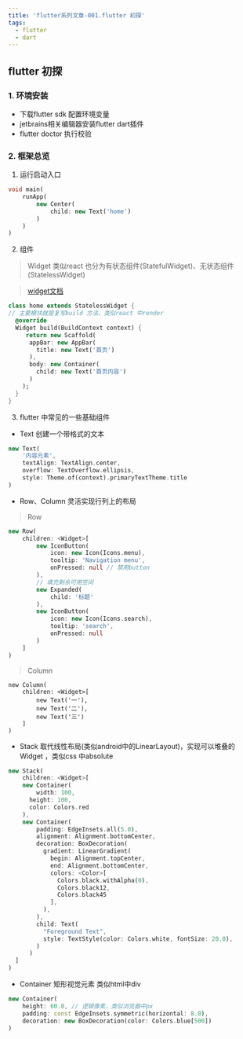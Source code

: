 ```yaml
---
title: 'flutter系列文章-001.flutter 初探'
tags:
  - flutter
  - dart
---
```

## flutter 初探

### 1. 环境安装

- 下载flutter sdk 配置环境变量
- jetbrains相关编辑器安装flutter dart插件
- flutter doctor 执行校验

### 2. 框架总览

1. 运行启动入口

```dart
void main(
	runApp(
		new Center(
			child: new Text('home')
		)
	)
)
```

2. 组件

> Widget 类似react 也分为有状态组件(StatefulWidget)、无状态组件(StatelessWidget)

> [widget文档](https://docs.flutter.io/flutter/widgets/Stack-class.html)

   ```dart
   class home extends StatelessWidget {
   // 主要模块就是复写build 方法，类似react 中render
     @override
     Widget build(BuildContext context) {
   		return new Scaffold(
         appBar: new AppBar(
           title: new Text('首页')
         ),
         body: new Container(
           child: new Text('首页内容')
         )
       );
     }
   }
   ```

   

3. flutter 中常见的一些基础组件

- Text 创建一个带格式的文本

```dart
new Text(
	'内容元素',
	textAlign: TextAlign.center,
	overflow: TextOverflow.ellipsis,
	style: Theme.of(context).primaryTextTheme.title
)
```

- Row、Column 灵活实现行列上的布局

> Row

```dart
new Row(
	children: <Widget>[
		new IconButton(
			icon: new Icon(Icons.menu),
			tooltip: 'Navigation menu',
			onPressed: null // 禁用button
		),
		// 填充剩余可用空间
		new Expanded(
			child: '标题'
		),
		new IconButton(
			icon: new Icon(Icons.search),
			tooltip: 'search',
			onPressed: null
		)
	]
)
```

> Column

```
new Column(
	children: <Widget>[
		new Text('一'),
		new Text('二'),
		new Text('三')
	]
)
```



- Stack 取代线性布局(类似android中的LinearLayout)，实现可以堆叠的Widget ，类似css 中absolute

```dart
new Stack(
	children: <Widget>[
    new Container(
    	width: 100,
      height: 100,
      color: Colors.red
    ),
    new Container(
        padding: EdgeInsets.all(5.0),
        alignment: Alignment.bottomCenter,
        decoration: BoxDecoration(
          gradient: LinearGradient(
            begin: Alignment.topCenter,
            end: Alignment.bottomCenter,
            colors: <Color>[
              Colors.black.withAlpha(0),
              Colors.black12,
              Colors.black45
            ],
          ),
        ),
        child: Text(
          "Foreground Text",
          style: TextStyle(color: Colors.white, fontSize: 20.0),
        )
      )
  ]
)
```



- Container 矩形视觉元素 类似html中div

```dart
new Container(
	height: 60.0, // 逻辑像素，类似浏览器中px
	padding: const EdgeInsets.symmetric(horizontal: 8.0),
	decoration: new BoxDecoration(color: Colors.blue[500])
)
```